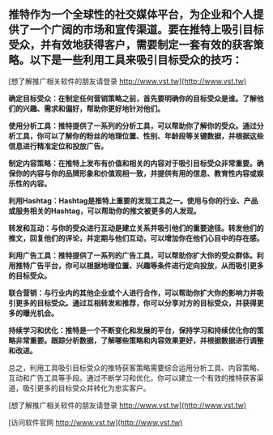 ## **推特作为一个全球性的社交媒体平台，为企业和个人提供了一个广阔的市场和宣传渠道。要在推特上吸引目标受众，并有效地获得客户，需要制定一套有效的获客策略。以下是一些利用工具来吸引目标受众的技巧：**

[想了解推广相关软件的朋友请登录 http://www.vst.tw](http://www.vst.tw)

**确定目标受众：在制定任何营销策略之前，首先要明确你的目标受众是谁。了解他们的兴趣、需求和偏好，帮助你更好地针对他们。**

**使用分析工具：推特提供了一系列的分析工具，可以帮助你了解你的受众。通过分析工具，你可以了解你的粉丝的地理位置、性别、年龄段等关键数据，并根据这些信息进行精准定位和投放广告。**

**制定内容策略：在推特上发布有价值和相关的内容对于吸引目标受众非常重要。确保你的内容与你的品牌形象和价值观相一致，并提供有用的信息、教育性内容或娱乐性的内容。**

**利用Hashtag：Hashtag是推特上重要的发现工具之一。使用与你的行业、产品或服务相关的Hashtag，可以帮助你的推文被更多的人发现。**

**转发和互动：与你的受众进行互动是建立关系并吸引他们的重要途径。转发他们的推文，回复他们的评论，并定期与他们互动，可以增加你在他们心目中的存在感。**

**利用广告工具：推特提供了一系列的广告工具，可以帮助你扩大你的受众群体。利用推特广告平台，你可以根据地理位置、兴趣等条件进行定向投放，从而吸引更多的目标受众。**

**联合营销：与行业内的其他企业或个人进行合作，可以帮助你扩大你的影响力并吸引更多的目标受众。通过互相转发和推荐，你可以分享对方的目标受众，并获得更多的曝光机会。**

**持续学习和优化：推特是一个不断变化和发展的平台，保持学习和持续优化你的策略非常重要。跟踪分析数据，了解哪些策略和内容效果更好，并根据数据进行调整和改进。**

总之，利用工具吸引目标受众的推特获客策略需要综合运用分析工具、内容策略、互动和广告工具等手段。通过不断学习和优化，你可以建立一个有效的推特获客渠道，吸引更多的目标受众并转化为忠实客户。

[想了解推广相关软件的朋友请登录 http://www.vst.tw](http://www.vst.tw)


[访问软件官网 http://www.vst.tw](http://www.vst.tw)
